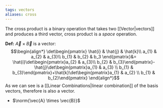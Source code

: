```yaml
---
tags: vectors
aliases: cross
---
```

The cross product is a binary operation that takes two [[Vector|vectors]] and produces a third vector, cross product is a *space* operation.

**Def:** $\vec{A} \times \vec{B}$ is a vector:
$$\begin{align*}
\det\begin{pmatrix}
\hat{i} & \hat{j} & \hat{k}\\
a_{1} & a_{2} & a_{3}\\
b_{1} & b_{2} & b_3
\end{pmatrix}&= \hat{i}\det\begin{pmatrix}a_{2} & a_{3}\\ b_{2} & b_{3}\end{pmatrix}- \hat{j}\det\begin{pmatrix}a_{1} & a_{3} \\ b_{1} & b_{3}\end{pmatrix}+\hat{k}\det\begin{pmatrix}a_{1} & a_{2} \\ b_{1} & b_{2}\end{pmatrix}
\end{align*}$$
As we can see is a [[Linear Combinations|linear combination]] of the basis vectors, therefore is also a vector.
- $\norm{\vec{A} \times \vec{B}}$ 
